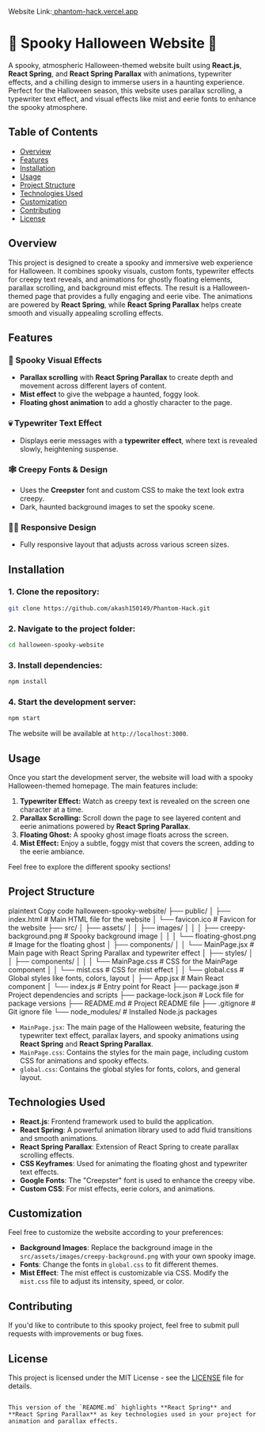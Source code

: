 
Website Link:[ phantom-hack.vercel.app](https://phantom-hack.vercel.app/)


# 🎃 Spooky Halloween Website 🎃

A spooky, atmospheric Halloween-themed website built using **React.js**, **React Spring**, and **React Spring Parallax** with animations, typewriter effects, and a chilling design to immerse users in a haunting experience. Perfect for the Halloween season, this website uses parallax scrolling, a typewriter text effect, and visual effects like mist and eerie fonts to enhance the spooky atmosphere.

## Table of Contents

- [Overview](#overview)
- [Features](#features)
- [Installation](#installation)
- [Usage](#usage)
- [Project Structure](#project-structure)
- [Technologies Used](#technologies-used)
- [Customization](#customization)
- [Contributing](#contributing)
- [License](#license)

## Overview

This project is designed to create a spooky and immersive web experience for Halloween. It combines spooky visuals, custom fonts, typewriter effects for creepy text reveals, and animations for ghostly floating elements, parallax scrolling, and background mist effects. The result is a Halloween-themed page that provides a fully engaging and eerie vibe. The animations are powered by **React Spring**, while **React Spring Parallax** helps create smooth and visually appealing scrolling effects.

## Features

### 👻 Spooky Visual Effects
- **Parallax scrolling** with **React Spring Parallax** to create depth and movement across different layers of content.
- **Mist effect** to give the webpage a haunted, foggy look.
- **Floating ghost animation** to add a ghostly character to the page.

### 💀 Typewriter Text Effect
- Displays eerie messages with a **typewriter effect**, where text is revealed slowly, heightening suspense.

### 🕸 Creepy Fonts & Design
- Uses the **Creepster** font and custom CSS to make the text look extra creepy.
- Dark, haunted background images to set the spooky scene.

### 🧛‍♂️ Responsive Design
- Fully responsive layout that adjusts across various screen sizes.

## Installation

### 1. Clone the repository:

```bash
git clone https://github.com/akash150149/Phantom-Hack.git
```

### 2. Navigate to the project folder:

```bash
cd halloween-spooky-website
```

### 3. Install dependencies:

```bash
npm install
```

### 4. Start the development server:

```bash
npm start
```

The website will be available at `http://localhost:3000`.

## Usage

Once you start the development server, the website will load with a spooky Halloween-themed homepage. The main features include:

1. **Typewriter Effect:** Watch as creepy text is revealed on the screen one character at a time.
2. **Parallax Scrolling:** Scroll down the page to see layered content and eerie animations powered by **React Spring Parallax**.
3. **Floating Ghost:** A spooky ghost image floats across the screen.
4. **Mist Effect:** Enjoy a subtle, foggy mist that covers the screen, adding to the eerie ambiance.

Feel free to explore the different spooky sections!

## Project Structure

plaintext
Copy code
halloween-spooky-website/
├── public/
│   ├── index.html              # Main HTML file for the website
│   └── favicon.ico             # Favicon for the website
├── src/
│   ├── assets/
│   │   ├── images/
│   │   │   ├── creepy-background.png  # Spooky background image
│   │   │   └── floating-ghost.png     # Image for the floating ghost
│   ├── components/
│   │   └── MainPage.jsx         # Main page with React Spring Parallax and typewriter effect
│   ├── styles/
│   │   ├── components/
│   │   │   └── MainPage.css     # CSS for the MainPage component
│   │   └── mist.css             # CSS for mist effect
│   │   └── global.css           # Global styles like fonts, colors, layout
│   ├── App.jsx                  # Main React component
│   └── index.js                 # Entry point for React
├── package.json                 # Project dependencies and scripts
├── package-lock.json            # Lock file for package versions
├── README.md                    # Project README file
├── .gitignore                   # Git ignore file
└── node_modules/                # Installed Node.js packages


- `MainPage.jsx`: The main page of the Halloween website, featuring the typewriter text effect, parallax layers, and spooky animations using **React Spring** and **React Spring Parallax**.
- `MainPage.css`: Contains the styles for the main page, including custom CSS for animations and spooky effects.
- `global.css`: Contains the global styles for fonts, colors, and general layout.

## Technologies Used

- **React.js**: Frontend framework used to build the application.
- **React Spring**: A powerful animation library used to add fluid transitions and smooth animations.
- **React Spring Parallax**: Extension of React Spring to create parallax scrolling effects.
- **CSS Keyframes**: Used for animating the floating ghost and typewriter text effects.
- **Google Fonts**: The "Creepster" font is used to enhance the creepy vibe.
- **Custom CSS**: For mist effects, eerie colors, and animations.

## Customization

Feel free to customize the website according to your preferences:

- **Background Images**: Replace the background image in the `src/assets/images/creepy-background.png` with your own spooky image.
- **Fonts**: Change the fonts in `global.css` to fit different themes.
- **Mist Effect**: The mist effect is customizable via CSS. Modify the `mist.css` file to adjust its intensity, speed, or color.

## Contributing

If you'd like to contribute to this spooky project, feel free to submit pull requests with improvements or bug fixes.

## License

This project is licensed under the MIT License - see the [LICENSE](LICENSE) file for details.
```

This version of the `README.md` highlights **React Spring** and **React Spring Parallax** as key technologies used in your project for animation and parallax effects.
